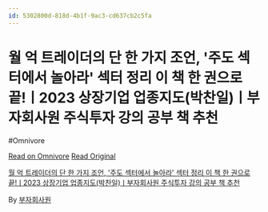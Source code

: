 ```yaml
---
id: 5302800d-818d-4b1f-9ac3-cd637cb2c5fa
---
```


# 월 억 트레이더의 단 한 가지 조언, '주도 섹터에서 놀아라' 섹터 정리 이 책 한 권으로 끝!ㅣ2023 상장기업 업종지도(박찬일)ㅣ부자회사원 주식투자 강의 공부 책 추천
#Omnivore
 
[Read on Omnivore](https://omnivore.app/me/https-youtube-com-watch-v-j-do-ewg-05-aaw-190ce94242c)
[Read Original](https://youtube.com/watch?v=jDoEwg05aaw)
 
[월 억 트레이더의 단 한 가지 조언, '주도 섹터에서 놀아라' 섹터 정리 이 책 한 권으로 끝!ㅣ2023 상장기업 업종지도(박찬일)ㅣ부자회사원 주식투자 강의 공부 책 추천](https://youtube.com/watch?v=jDoEwg05aaw)

By [부자회사원](https://www.youtube.com/@%EB%B6%80%EC%9E%90%ED%9A%8C%EC%82%AC%EC%9B%90)